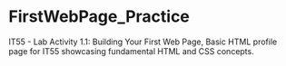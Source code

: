 # FirstWebPage_Practice
IT55 - Lab Activity 1.1: Building Your First Web Page, 
Basic HTML profile page for IT55 showcasing fundamental HTML and CSS concepts.
